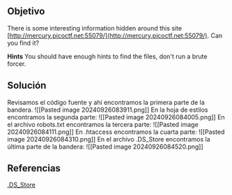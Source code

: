 ## Objetivo
There is some interesting information hidden around this site [http://mercury.picoctf.net:55079/](http://mercury.picoctf.net:55079/). Can you find it?

**Hints** You should have enough hints to find the files, don't run a brute forcer.
## Solución
Revisamos el código fuente y ahí encontramos la primera parte de la bandera.
![[Pasted image 20240926083911.png]]
En la hoja de estilos encontramos la segunda parte:
![[Pasted image 20240926084005.png]]
En el archivo robots.txt encontramos la tercera parte:
![[Pasted image 20240926084111.png]]
En .htaccess encontramos la cuarta parte:
![[Pasted image 20240926084310.png]]
En el archivo .DS_Store encontramos la última parte de la bandera:
![[Pasted image 20240926084520.png]]
## Referencias
[.DS_Store](https://es.wikipedia.org/wiki/.DS_Store)